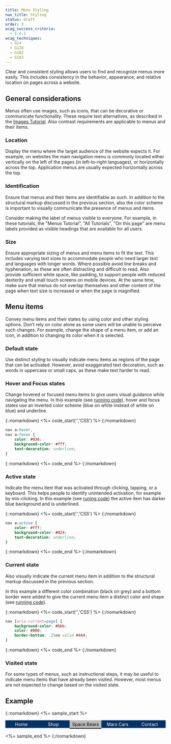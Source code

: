 ```yaml
---
title: Menu Styling
nav_title: Styling
status: draft
order: 3
wcag_success_criteria:
  - 1.4.1
wcag_techniques:
  - G14
  - G128
  - G182
  - G183
---
```


Clear and consistent styling allows users to find and recognize menus more easily. This includes consistency in the behavior, appearance, and relative location on pages across a website.

## General considerations

Menus often use images, such as icons, that can be decorative or communicate functionality. These require text alternatives, as described in the [Images Tutorial](/images/index.html). Also contrast requirements are applicable to menus and their items.

### Location

Display the menu where the target audience of the website expects it. For example, on websites the main navigation menu is commonly located either vertically on the left of the pages (in left-to-right languages), or horizontally across the top. Application menus are usually expected horizontally across the top.

### Identification

Ensure that menus and their items are identifiable as such. In addition to the structural markup discussed in the previous section, also the color scheme is important to visually communicate the presence of menus and items.

Consider making the label of menus visible to everyone. For example, in these tutorials, the "Menus Tutorial", "All Tutorials", "On this page" are menu labels provided as visible headings that are available for all users.

### Size

Ensure appropriate sizing of menus and menu items to fit the text. This includes varying text sizes to accommodate people who need larger text and languages with longer words. Where possible avoid line breaks and hyphenation, as these are often distracting and difficult to read. Also provide sufficient white space, like padding, to support people with reduced dexterity and small touch screens on mobile devices. At the same time, make sure that menus do not overlap themselves and other content of the page when text size is increased or when the page is magnified.

## Menu items

Convey menu items and their states by using color and other styling options. Don’t rely on color alone as some users will be unable to perceive such changes. For example, change the shape of a menu item, or add an icon, in addition to changing its color when it is selected.

### Default state

Use distinct styling to visually indicate menu items as regions of the page that can be activated. However, avoid exaggerated text decoration, such as words in uppercase or small caps, as these make text harder to read.

### Hover and Focus states

Change hovered or focused menu items to give users visual guidance while navigating the menu. In this example (see [running code](#example)), hover and focus states use an inverted color scheme (blue on white instead of white on blue) and underline.

{::nomarkdown}
<%= code_start('','CSS') %>
{:/nomarkdown}

~~~ css
nav a:hover,
nav a:focus {
	color: #036;
	background-color: #fff;
	text-decoration: underline;
}
~~~
{::nomarkdown}
<%= code_end %>
{:/nomarkdown}

### Active state

Indicate the menu item that was activated through clicking, tapping, or a keyboard. This helps people to identify unintended activation, for example by mis-clicking. In this example (see [runing code](#example)) the active item has darker blue background and is underlined.

{::nomarkdown}
<%= code_start('','CSS') %>
{:/nomarkdown}

~~~ css
nav a:active {
	color: #fff;
	background-color: #024;
	text-decoration: underline;
}
~~~

{::nomarkdown}
<%= code_end %>
{:/nomarkdown}

### Current state

Also visually indicate the current menu item in addition to the structural markup discussed in the previous section.

In this example a different color combination (black on grey) and a bottom border were added to give the current menu item a distinct color and shape (see [running code](#example)).

{::nomarkdown}
<%= code_start('','CSS') %>
{:/nomarkdown}

~~~ css
nav [aria-current=page] {
	background-color: #bbb;
	color: #000;
	border-bottom: .25em solid #444;
}
~~~

{::nomarkdown}
<%= code_end %>
{:/nomarkdown}

### Visited state

For some types of menus, such as instructional steps, it may be useful to indicate menu items that have already been visited. However, most menus are not expected to change based on the visited state.

## Example

{::nomarkdown}
<%= sample_start %>

<nav aria-label="(example) Main Navigation" id="currentnav">
		<ul>
				<li><a href="#currentnav">Home</a></li>
				<li><a href="#currentnav">Shop</a></li>
				<li><a href="#currentnav" aria-current="page">Space Bears</a></li>
				<li><a href="#currentnav">Mars Cars</a></li>
				<li><a href="#currentnav">Contact</a></li>
		</ul>
</nav>

<style>
	#currentnav {
			display:table;
			width:100%;
	}
	#currentnav ul {
			margin: 0;
			padding: 0;
			display: table-row;
			background-color: #036;
			color: #fff;
	}
	#currentnav li {
			display:table-cell;
			width: 20%;
			text-align: center;
	}
	#currentnav a {
			display: block;
			padding: .25em;
			border-bottom: .25em solid #E8E8E8;
	}
	#currentnav a {
			color: #fff;
			text-decoration: none;
	}
	#currentnav [aria-current=page] {
			background-color: #bbb;
			color: #000;
			border-color: #444;
	}
	#currentnav a:hover,
	#currentnav a:focus {
		color: #036;
		background-color: #fff;
		text-decoration: underline;
	}
	#currentnav a:active {
		color: #fff;
		background-color: #024;
		text-decoration: underline;
	}
</style>

<%= sample_end %>
{:/nomarkdown}
